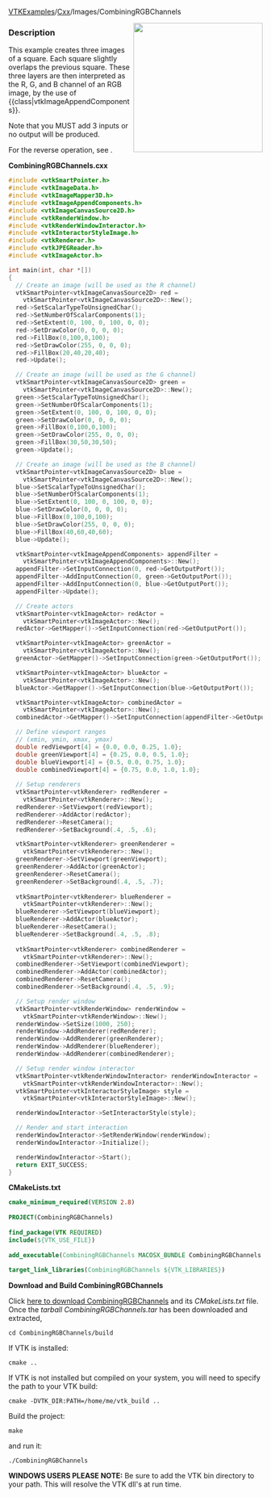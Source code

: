 [VTKExamples](Home)/[Cxx](Cxx)/Images/CombiningRGBChannels

<img align="right" src="https://github.com/lorensen/VTKExamples/raw/master/Testing/Baseline/Images/TestCombiningRGBChannels.png" width="256" />

### Description
This example creates three images of a square. Each square slightly overlaps the previous square. These three layers are then interpreted as the R, G, and B channel of an RGB image, by the use of {{class|vtkImageAppendComponents}}.

Note that you MUST add 3 inputs or no output will be produced.

For the reverse operation, see []([../ExtractComponents]).

**CombiningRGBChannels.cxx**
```c++
#include <vtkSmartPointer.h>
#include <vtkImageData.h>
#include <vtkImageMapper3D.h>
#include <vtkImageAppendComponents.h>
#include <vtkImageCanvasSource2D.h>
#include <vtkRenderWindow.h>
#include <vtkRenderWindowInteractor.h>
#include <vtkInteractorStyleImage.h>
#include <vtkRenderer.h>
#include <vtkJPEGReader.h>
#include <vtkImageActor.h>

int main(int, char *[])
{
  // Create an image (will be used as the R channel)
  vtkSmartPointer<vtkImageCanvasSource2D> red =
    vtkSmartPointer<vtkImageCanvasSource2D>::New();
  red->SetScalarTypeToUnsignedChar();
  red->SetNumberOfScalarComponents(1);
  red->SetExtent(0, 100, 0, 100, 0, 0);
  red->SetDrawColor(0, 0, 0, 0);
  red->FillBox(0,100,0,100);
  red->SetDrawColor(255, 0, 0, 0);
  red->FillBox(20,40,20,40);
  red->Update();

  // Create an image (will be used as the G channel)
  vtkSmartPointer<vtkImageCanvasSource2D> green =
    vtkSmartPointer<vtkImageCanvasSource2D>::New();
  green->SetScalarTypeToUnsignedChar();
  green->SetNumberOfScalarComponents(1);
  green->SetExtent(0, 100, 0, 100, 0, 0);
  green->SetDrawColor(0, 0, 0, 0);
  green->FillBox(0,100,0,100);
  green->SetDrawColor(255, 0, 0, 0);
  green->FillBox(30,50,30,50);
  green->Update();

  // Create an image (will be used as the B channel)
  vtkSmartPointer<vtkImageCanvasSource2D> blue =
    vtkSmartPointer<vtkImageCanvasSource2D>::New();
  blue->SetScalarTypeToUnsignedChar();
  blue->SetNumberOfScalarComponents(1);
  blue->SetExtent(0, 100, 0, 100, 0, 0);
  blue->SetDrawColor(0, 0, 0, 0);
  blue->FillBox(0,100,0,100);
  blue->SetDrawColor(255, 0, 0, 0);
  blue->FillBox(40,60,40,60);
  blue->Update();

  vtkSmartPointer<vtkImageAppendComponents> appendFilter =
    vtkSmartPointer<vtkImageAppendComponents>::New();
  appendFilter->SetInputConnection(0, red->GetOutputPort());
  appendFilter->AddInputConnection(0, green->GetOutputPort());
  appendFilter->AddInputConnection(0, blue->GetOutputPort());
  appendFilter->Update();

  // Create actors
  vtkSmartPointer<vtkImageActor> redActor =
    vtkSmartPointer<vtkImageActor>::New();
  redActor->GetMapper()->SetInputConnection(red->GetOutputPort());

  vtkSmartPointer<vtkImageActor> greenActor =
    vtkSmartPointer<vtkImageActor>::New();
  greenActor->GetMapper()->SetInputConnection(green->GetOutputPort());

  vtkSmartPointer<vtkImageActor> blueActor =
    vtkSmartPointer<vtkImageActor>::New();
  blueActor->GetMapper()->SetInputConnection(blue->GetOutputPort());

  vtkSmartPointer<vtkImageActor> combinedActor =
    vtkSmartPointer<vtkImageActor>::New();
  combinedActor->GetMapper()->SetInputConnection(appendFilter->GetOutputPort());

  // Define viewport ranges
  // (xmin, ymin, xmax, ymax)
  double redViewport[4] = {0.0, 0.0, 0.25, 1.0};
  double greenViewport[4] = {0.25, 0.0, 0.5, 1.0};
  double blueViewport[4] = {0.5, 0.0, 0.75, 1.0};
  double combinedViewport[4] = {0.75, 0.0, 1.0, 1.0};
  
  // Setup renderers
  vtkSmartPointer<vtkRenderer> redRenderer =
    vtkSmartPointer<vtkRenderer>::New();
  redRenderer->SetViewport(redViewport);
  redRenderer->AddActor(redActor);
  redRenderer->ResetCamera();
  redRenderer->SetBackground(.4, .5, .6);

  vtkSmartPointer<vtkRenderer> greenRenderer =
    vtkSmartPointer<vtkRenderer>::New();
  greenRenderer->SetViewport(greenViewport);
  greenRenderer->AddActor(greenActor);
  greenRenderer->ResetCamera();
  greenRenderer->SetBackground(.4, .5, .7);
  
  vtkSmartPointer<vtkRenderer> blueRenderer =
    vtkSmartPointer<vtkRenderer>::New();
  blueRenderer->SetViewport(blueViewport);
  blueRenderer->AddActor(blueActor);
  blueRenderer->ResetCamera();
  blueRenderer->SetBackground(.4, .5, .8);
  
  vtkSmartPointer<vtkRenderer> combinedRenderer =
    vtkSmartPointer<vtkRenderer>::New();
  combinedRenderer->SetViewport(combinedViewport);
  combinedRenderer->AddActor(combinedActor);
  combinedRenderer->ResetCamera();
  combinedRenderer->SetBackground(.4, .5, .9);

  // Setup render window
  vtkSmartPointer<vtkRenderWindow> renderWindow =
    vtkSmartPointer<vtkRenderWindow>::New();
  renderWindow->SetSize(1000, 250);
  renderWindow->AddRenderer(redRenderer);
  renderWindow->AddRenderer(greenRenderer);
  renderWindow->AddRenderer(blueRenderer);
  renderWindow->AddRenderer(combinedRenderer);

  // Setup render window interactor
  vtkSmartPointer<vtkRenderWindowInteractor> renderWindowInteractor =
    vtkSmartPointer<vtkRenderWindowInteractor>::New();
  vtkSmartPointer<vtkInteractorStyleImage> style =
    vtkSmartPointer<vtkInteractorStyleImage>::New();

  renderWindowInteractor->SetInteractorStyle(style);

  // Render and start interaction
  renderWindowInteractor->SetRenderWindow(renderWindow);
  renderWindowInteractor->Initialize();

  renderWindowInteractor->Start();
  return EXIT_SUCCESS;
}
```
**CMakeLists.txt**
```cmake
cmake_minimum_required(VERSION 2.8)
 
PROJECT(CombiningRGBChannels)
 
find_package(VTK REQUIRED)
include(${VTK_USE_FILE})
 
add_executable(CombiningRGBChannels MACOSX_BUNDLE CombiningRGBChannels.cxx)
 
target_link_libraries(CombiningRGBChannels ${VTK_LIBRARIES})
```

**Download and Build CombiningRGBChannels**

Click [here to download CombiningRGBChannels](https://github.com/lorensen/VTKWikiExamplesTarballs/raw/master/CombiningRGBChannels.tar) and its *CMakeLists.txt* file.
Once the *tarball CombiningRGBChannels.tar* has been downloaded and extracted,
```
cd CombiningRGBChannels/build 
```
If VTK is installed:
```
cmake ..
```
If VTK is not installed but compiled on your system, you will need to specify the path to your VTK build:
```
cmake -DVTK_DIR:PATH=/home/me/vtk_build ..
```
Build the project:
```
make
```
and run it:
```
./CombiningRGBChannels
```
**WINDOWS USERS PLEASE NOTE:** Be sure to add the VTK bin directory to your path. This will resolve the VTK dll's at run time.

